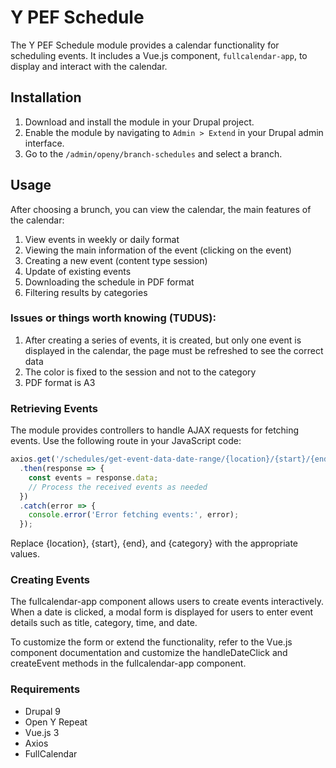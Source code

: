 # Y PEF Schedule

The Y PEF Schedule module provides a calendar functionality for scheduling events.
It includes a Vue.js component, `fullcalendar-app`, to display and interact with the calendar.

## Installation

1. Download and install the module in your Drupal project.
2. Enable the module by navigating to `Admin > Extend` in your Drupal admin interface.
3. Go to the `/admin/openy/branch-schedules` and select a branch.

## Usage
After choosing a brunch, you can view the calendar, the main features of the calendar:
1. View events in weekly or daily format
2. Viewing the main information of the event (clicking on the event)
3. Creating a new event (content type session)
4. Update of existing events
5. Downloading the schedule in PDF format
6. Filtering results by categories

### Issues or things worth knowing (TUDUS):
1. After creating a series of events, it is created, but only one event is displayed in the calendar, the page must be refreshed to see the correct data
2. The color is fixed to the session and not to the category
3. PDF format is A3

### Retrieving Events
The module provides controllers to handle AJAX requests for fetching events. Use the following route in your JavaScript code:

```javascript
axios.get('/schedules/get-event-data-date-range/{location}/{start}/{end}/{category}')
  .then(response => {
    const events = response.data;
    // Process the received events as needed
  })
  .catch(error => {
    console.error('Error fetching events:', error);
  });
```
Replace {location}, {start}, {end}, and {category} with the appropriate values.

### Creating Events
The fullcalendar-app component allows users to create events interactively. When a date is clicked, a modal form is displayed for users to enter event details such as title, category, time, and date.

To customize the form or extend the functionality, refer to the Vue.js component documentation and customize the handleDateClick and createEvent methods in the fullcalendar-app component.

### Requirements
* Drupal 9
* Open Y Repeat
* Vue.js 3
* Axios
* FullCalendar

